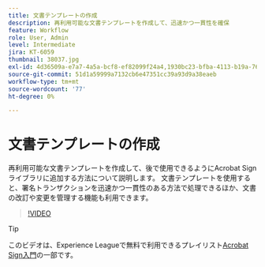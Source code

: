 ```yaml
---
title: 文書テンプレートの作成
description: 再利用可能な文書テンプレートを作成して、迅速かつ一貫性を確保
feature: Workflow
role: User, Admin
level: Intermediate
jira: KT-6059
thumbnail: 38037.jpg
exl-id: 4d36509a-e7a7-4a5a-bcf8-ef82099f24a4,1930bc23-bfba-4113-b19a-76634667bda3
source-git-commit: 51d1a59999a7132cb6e47351cc39a93d9a38eaeb
workflow-type: tm+mt
source-wordcount: '77'
ht-degree: 0%

---
```


# 文書テンプレートの作成

再利用可能な文書テンプレートを作成して、後で使用できるようにAcrobat Signライブラリに追加する方法について説明します。 文書テンプレートを使用すると、署名トランザクションを迅速かつ一貫性のある方法で処理できるほか、文書の改訂や変更を管理する機能も利用できます。

>[!VIDEO](https://video.tv.adobe.com/v/38037?quality=12&learn=on&hidetitle=true)

>[!TIP]
>
>このビデオは、Experience Leagueで無料で利用できるプレイリスト[Acrobat Sign入門](https://experienceleague.adobe.com/ja/playlists/acrobat-sign-get-started-business-users)の一部です。
